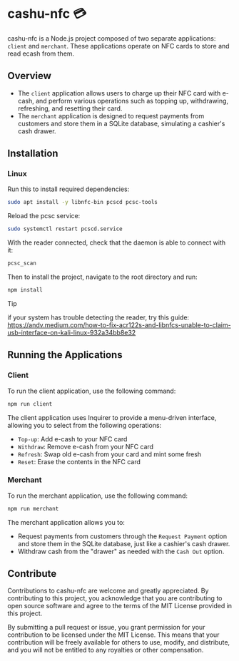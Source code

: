 # cashu-nfc 💳

cashu-nfc is a Node.js project composed of two separate applications: `client` and `merchant`. These applications operate on NFC cards to store and read ecash from them.

## Overview

* The `client` application allows users to charge up their NFC card with e-cash, and perform various operations such as topping up, withdrawing, refreshing, and resetting their card.
* The `merchant` application is designed to request payments from customers and store them in a SQLite database, simulating a cashier's cash drawer.

## Installation

### Linux
Run this to install required dependencies:
 ```bash
sudo apt install -y libnfc-bin pcscd pcsc-tools
```
Reload the pcsc service:
```bash
sudo systemctl restart pcscd.service
```
With the reader connected, check that the daemon is able to connect with it:
```bash
pcsc_scan
```
Then to install the project, navigate to the root directory and run:
```bash
npm install
```

>[!TIP]
> if your system has trouble detecting the reader,
> try this guide: https://andv.medium.com/how-to-fix-acr122s-and-libnfcs-unable-to-claim-usb-interface-on-kali-linux-932a34bb8e32

## Running the Applications

### Client

To run the client application, use the following command:
```bash
npm run client
```

The client application uses Inquirer to provide a menu-driven interface, allowing you to select from the following operations:

* `Top-up`: Add e-cash to your NFC card
* `Withdraw`: Remove e-cash from your NFC card
* `Refresh`: Swap old e-cash from your card and mint some fresh
* `Reset`: Erase the contents in the NFC card

### Merchant

To run the merchant application, use the following command:
```bash
npm run merchant
```

The merchant application allows you to:
* Request payments from customers through the `Request Payment` option and store them in the SQLite database, just like a cashier's cash drawer.
* Withdraw cash from the "drawer" as needed with the `Cash Out` option.

## Contribute

Contributions to cashu-nfc are welcome and greatly appreciated. By contributing to this project, you acknowledge that you are contributing to open source software and agree to the terms of the MIT License provided in this project.

By submitting a pull request or issue, you grant permission for your contribution to be licensed under the MIT License. This means that your contribution will be freely available for others to use, modify, and distribute, and you will not be entitled to any royalties or other compensation.

